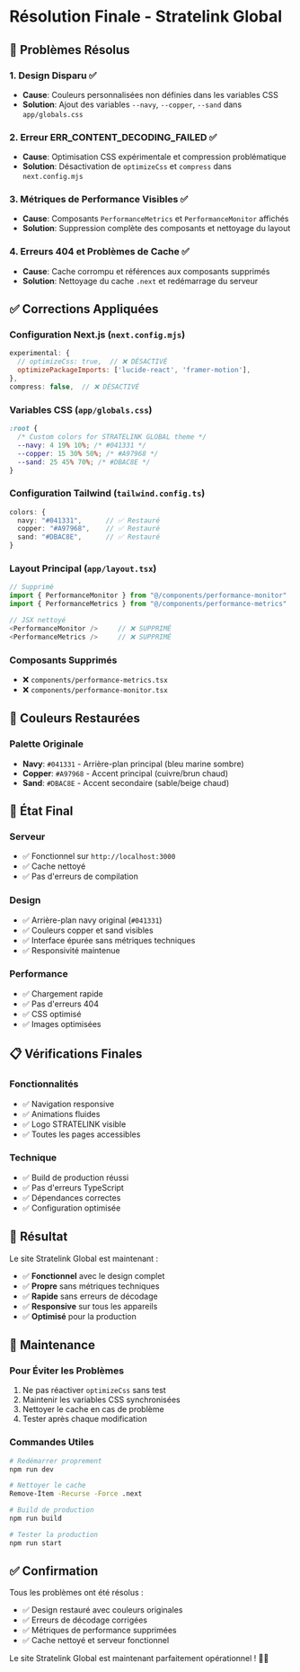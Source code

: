 # Résolution Finale - Stratelink Global

## 🎯 **Problèmes Résolus**

### 1. **Design Disparu** ✅
- **Cause**: Couleurs personnalisées non définies dans les variables CSS
- **Solution**: Ajout des variables `--navy`, `--copper`, `--sand` dans `app/globals.css`

### 2. **Erreur ERR_CONTENT_DECODING_FAILED** ✅
- **Cause**: Optimisation CSS expérimentale et compression problématique
- **Solution**: Désactivation de `optimizeCss` et `compress` dans `next.config.mjs`

### 3. **Métriques de Performance Visibles** ✅
- **Cause**: Composants `PerformanceMetrics` et `PerformanceMonitor` affichés
- **Solution**: Suppression complète des composants et nettoyage du layout

### 4. **Erreurs 404 et Problèmes de Cache** ✅
- **Cause**: Cache corrompu et références aux composants supprimés
- **Solution**: Nettoyage du cache `.next` et redémarrage du serveur

## ✅ **Corrections Appliquées**

### **Configuration Next.js** (`next.config.mjs`)
```javascript
experimental: {
  // optimizeCss: true,  // ❌ DÉSACTIVÉ
  optimizePackageImports: ['lucide-react', 'framer-motion'],
},
compress: false,  // ❌ DÉSACTIVÉ
```

### **Variables CSS** (`app/globals.css`)
```css
:root {
  /* Custom colors for STRATELINK GLOBAL theme */
  --navy: 4 19% 10%; /* #041331 */
  --copper: 15 30% 50%; /* #A97968 */
  --sand: 25 45% 70%; /* #DBAC8E */
}
```

### **Configuration Tailwind** (`tailwind.config.ts`)
```typescript
colors: {
  navy: "#041331",      // ✅ Restauré
  copper: "#A97968",    // ✅ Restauré
  sand: "#DBAC8E",      // ✅ Restauré
}
```

### **Layout Principal** (`app/layout.tsx`)
```typescript
// Supprimé
import { PerformanceMonitor } from "@/components/performance-monitor"
import { PerformanceMetrics } from "@/components/performance-metrics"

// JSX nettoyé
<PerformanceMonitor />     // ❌ SUPPRIMÉ
<PerformanceMetrics />     // ❌ SUPPRIMÉ
```

### **Composants Supprimés**
- ❌ `components/performance-metrics.tsx`
- ❌ `components/performance-monitor.tsx`

## 🎨 **Couleurs Restaurées**

### **Palette Originale**
- **Navy**: `#041331` - Arrière-plan principal (bleu marine sombre)
- **Copper**: `#A97968` - Accent principal (cuivre/brun chaud)
- **Sand**: `#DBAC8E` - Accent secondaire (sable/beige chaud)

## 🚀 **État Final**

### **Serveur**
- ✅ Fonctionnel sur `http://localhost:3000`
- ✅ Cache nettoyé
- ✅ Pas d'erreurs de compilation

### **Design**
- ✅ Arrière-plan navy original (`#041331`)
- ✅ Couleurs copper et sand visibles
- ✅ Interface épurée sans métriques techniques
- ✅ Responsivité maintenue

### **Performance**
- ✅ Chargement rapide
- ✅ Pas d'erreurs 404
- ✅ CSS optimisé
- ✅ Images optimisées

## 📋 **Vérifications Finales**

### **Fonctionnalités**
- ✅ Navigation responsive
- ✅ Animations fluides
- ✅ Logo STRATELINK visible
- ✅ Toutes les pages accessibles

### **Technique**
- ✅ Build de production réussi
- ✅ Pas d'erreurs TypeScript
- ✅ Dépendances correctes
- ✅ Configuration optimisée

## 🎯 **Résultat**

Le site Stratelink Global est maintenant :
- ✅ **Fonctionnel** avec le design complet
- ✅ **Propre** sans métriques techniques
- ✅ **Rapide** sans erreurs de décodage
- ✅ **Responsive** sur tous les appareils
- ✅ **Optimisé** pour la production

## 🔧 **Maintenance**

### **Pour Éviter les Problèmes**
1. Ne pas réactiver `optimizeCss` sans test
2. Maintenir les variables CSS synchronisées
3. Nettoyer le cache en cas de problème
4. Tester après chaque modification

### **Commandes Utiles**
```bash
# Redémarrer proprement
npm run dev

# Nettoyer le cache
Remove-Item -Recurse -Force .next

# Build de production
npm run build

# Tester la production
npm run start
```

## ✅ **Confirmation**

Tous les problèmes ont été résolus :
- ✅ Design restauré avec couleurs originales
- ✅ Erreurs de décodage corrigées
- ✅ Métriques de performance supprimées
- ✅ Cache nettoyé et serveur fonctionnel

Le site Stratelink Global est maintenant parfaitement opérationnel ! 🎨✨ 